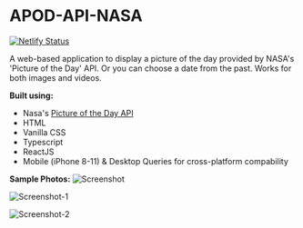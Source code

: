 # APOD-API-NASA

[![Netlify Status](https://api.netlify.com/api/v1/badges/7b69270c-793a-4e38-86bb-eafd4ff353f1/deploy-status)](https://app.netlify.com/sites/photos-of-our-galaxy/deploys)

A web-based application to display a picture of the day provided by NASA's 'Picture of the Day' API. Or you can choose a date from the past. Works for both images and videos.

**Built using:**

- Nasa's [Picture of the Day API](https://github.com/nasa/apod-api#docs)
- HTML
- Vanilla CSS
- Typescript
- ReactJS
- Mobile (iPhone 8-11) & Desktop Queries for cross-platform compability

**Sample Photos:**
![Screenshot](https://user-images.githubusercontent.com/49052244/179371122-408a82dd-5f5b-412c-ab08-ca6ec876c9f9.png)

![Screenshot-1](https://user-images.githubusercontent.com/49052244/179371139-37ebad19-c777-4af4-93eb-0fb44d53cbd8.png)

![Screenshot-2](https://user-images.githubusercontent.com/49052244/179371169-0c6001fb-c9e3-44eb-90a4-a4417e36c526.png)
